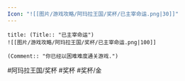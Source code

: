 ```yaml
---
Icon: "![[图片/游戏攻略/阿玛拉王国/奖杯/已主宰命运.png|30]]"
---
```

```ad-common-gold-trophy
title: (Title:: "已主宰命运")
![[图片/游戏攻略/阿玛拉王国/奖杯/已主宰命运.png|100]]

(Comment:: "你已经以困难难度通关游戏.")
```

#阿玛拉王国/奖杯 #奖杯 #奖杯/金
